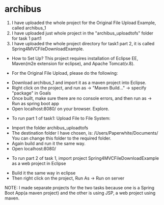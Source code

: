 # archibus

1. I have uploaded the whole project for the Original File Upload Example, called archibus_1
2. I have uploaded just whole project in the "archibus_uploadtofs" folder for task 1 part1
3. I have uploaded the whole project directory for task1 part 2, it is called Spring4MVCFileDownloadExample.

* How to Set Up?
This project requires installation of Eclipse EE, Maven(m2e extension for eclipse), and Apache Tomcat(v.8).

* For the Original File Upload, please do the following:
- Download archibus_1 and import it as a maven project into Eclipse.
- Right click on the project, and run as -> "Maven Build..." -> specify "package" in Goals
- Once built, make sure there are no console errors, and then run as -> Run as spring boot app
- Open localhost:8080/ on your browser. Explore.

* To run part 1 of task1: Upload File to File System:
- Import the folder archibus_uploadtofs
- The destination folder I have chosen, is: /Users/Paperwhite/Documents/ 
  You can change this folder to the required folder.
- Again build and run it the same way.
- Open localhost:8080/

* To run part 2 of task 1, import project Spring4MVCFileDownloadExample as a web project in Eclipse
- Build it the same way in eclipse
- Then right click on the project, Run As -> Run on server

NOTE: I made separate projects for the two tasks because one is a Spring Boot App(a maven project) and the other is using JSP, a web project using maven.
